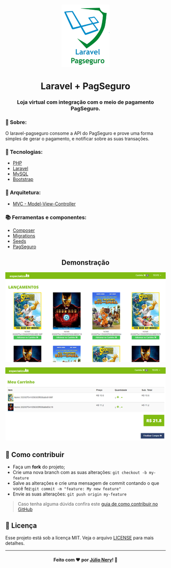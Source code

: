 <h3 align="center">
    <img alt="Logo" title="#logo" width="150px" src="https://github.com/julionery/docs/blob/master/geral/laravel-pagseguro.png?raw=true">
</h3>
<h1 align="center">Laravel + PagSeguro</h1>
<h3 align="center">Loja virtual com integração com o meio de pagamento PagSeguro.</h3>

### :page_with_curl: Sobre:
O laravel-pagseguro consome a API do PagSeguro e prove uma forma simples de gerar o pagamento, e notificar sobre as suas transações.

### :rocket: Tecnologias:
- [PHP](https://www.php.net/)
- [Laravel](https://laravel.com/)
- [MySQL](https://www.mysql.com/)
- [Bootstrap](https://getbootstrap.com/)

### :briefcase: Arquitetura: 
 - [MVC - Model-View-Controller](https://en.wikipedia.org/wiki/Model%E2%80%93view%E2%80%93controller)

### :books: Ferramentas e componentes:
- [Composer](https://getcomposer.org/)
- [Migrations](https://laravel.com/docs/7.x/migrations)
- [Seeds](https://laravel.com/docs/7.x/seeding)
- [PagSeguro](https://acesso.pagseguro.uol.com.br/?dest=http://pagseguro.uol.com.br/preferencias/integracoes.jhtml)

<h2 align="center">Demonstração</h2>

![](https://github.com/julionery/docs/blob/master/geral/laravel-pagseguro-1.PNG?raw=true)

![](https://github.com/julionery/docs/blob/master/geral/laravel-pagseguro-2.PNG?raw=true)

## :link: Como contribuir

- Faça um **fork** do projeto;
- Crie uma nova branch com as suas alterações: `git checkout -b my-feature`
- Salve as alterações e crie uma mensagem de commit contando o que você fez:`git commit -m "feature: My new feature"`
- Envie as suas alterações: `git push origin my-feature`

> Caso tenha alguma dúvida confira este [guia de como contribuir no GitHub](https://github.com/firstcontributions/first-contributions)

## :memo: Licença
Esse projeto está sob a licença MIT. Veja o arquivo [LICENSE](LICENSE) para mais detalhes.

---

<h4 align="center">
    Feito com ❤ por <a href="https://www.linkedin.com/in/julio-nery/" target="_blank">Júlio Nery</a>!
    <g-emoji class="g-emoji" alias="wave" fallback-src="https://github.githubassets.com/images/icons/emoji/unicode/1f44b.png">👋</g-emoji>
</h4>
